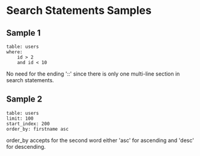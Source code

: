 # Search Statements Samples

## Sample 1
```
table: users
where:
	id > 2
	and id < 10
```

No need for the ending '::' since there is only one multi-line section in search statements.


## Sample 2
```
table: users
limit: 100
start_index: 200
order_by: firstname asc
```
order_by accepts for the second word either 'asc' for ascending and 'desc' for descending.

